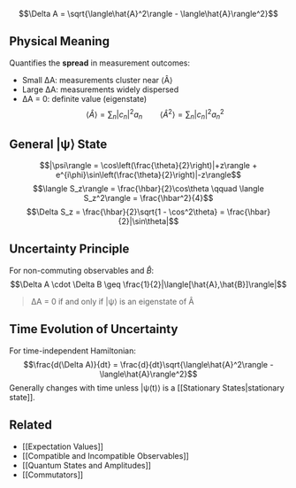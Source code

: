 $$\Delta A = \sqrt{\langle\hat{A}^2\rangle - \langle\hat{A}\rangle^2}$$
## Physical Meaning
Quantifies the **spread** in measurement outcomes:
- Small ΔA: measurements cluster near ⟨Â⟩
- Large ΔA: measurements widely dispersed
- ΔA = 0: definite value (eigenstate)
$$\langle\hat{A}\rangle = \sum_n |c_n|^2 a_n \qquad \langle\hat{A}^2\rangle = \sum_n |c_n|^2 a_n^2$$
## General |ψ⟩ State

$$|\psi\rangle = \cos\left(\frac{\theta}{2}\right)|+z\rangle + e^{i\phi}\sin\left(\frac{\theta}{2}\right)|-z\rangle$$
$$\langle S_z\rangle = \frac{\hbar}{2}\cos\theta \qquad \langle S_z^2\rangle = \frac{\hbar^2}{4}$$
$$\Delta S_z = \frac{\hbar}{2}\sqrt{1 - \cos^2\theta} = \frac{\hbar}{2}|\sin\theta|$$
## Uncertainty Principle
For non-commuting observables and $\hat{B}$:
$$\Delta A \cdot \Delta B \geq \frac{1}{2}|\langle[\hat{A},\hat{B}]\rangle|$$
> ΔA = 0 if and only if |ψ⟩ is an eigenstate of Â
## Time Evolution of Uncertainty
For time-independent Hamiltonian:
$$\frac{d(\Delta A)}{dt} = \frac{d}{dt}\sqrt{\langle\hat{A}^2\rangle - \langle\hat{A}\rangle^2}$$
Generally changes with time unless |ψ(t)⟩ is a [[Stationary States|stationary state]].
## Related
- [[Expectation Values]]
- [[Compatible and Incompatible Observables]]
- [[Quantum States and Amplitudes]]
- [[Commutators]]